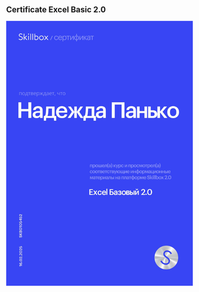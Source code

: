 ## Certificate Excel Basic 2.0

![Excel Basic 2.0 Certificate](https://github.com/Nadezhda2024/Excel-Basic-2.0-Certificate/blob/main/%D0%A1%D0%B5%D1%80%D1%82%D0%B8%D1%84%D0%B8%D0%BA%D0%B0%D1%82%20Excel%20%D0%91%D0%B0%D0%B7%D0%BE%D0%B2%D1%8B%D0%B9%202.0.png)

